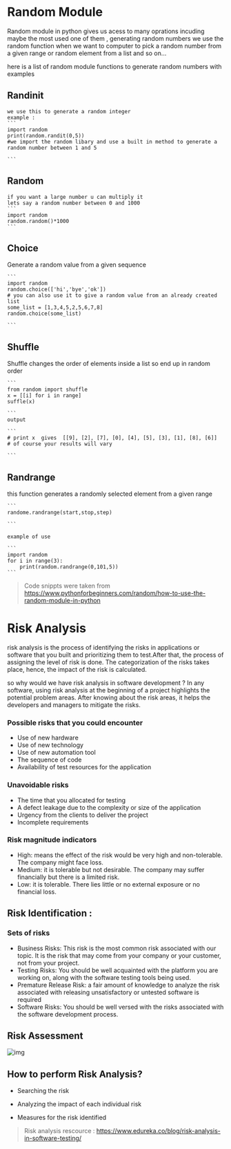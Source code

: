# Random Module 

Random module in python gives us acess to many oprations incuding maybe the most used one of them , generating random numbers 
we use the random function when we want to computer to pick a random number from a given range or random element from a list and so on...

here is a list of random module functions to generate random numbers with examples 

## Randinit 

    we use this to generate a random integer 
    example : 
    ```
    import random
    print(random.randit(0,5))
    #we import the random libary and use a built in method to generate a random number between 1 and 5 
    
    ```

## Random 

    if you want a large number u can multiply it
    lets say a random number between 0 and 1000 
    ```
    import random 
    random.random()*1000
    ```
## Choice 
 Generate a random value from a given sequence 

    ```
    import random 
    random.choice(['hi','bye','ok'])
    # you can also use it to give a random value from an already created list 
    some_list = [1,3,4,5,2,5,6,7,8]
    random.choice(some_list)

    ```
## Shuffle

 Shuffle changes the order of elements inside a list so end up in random order  

    ```  
    from random import shuffle
    x = [[i] for i in range]
    suffle(x)

    ```
    output

    ```
    # print x  gives  [[9], [2], [7], [0], [4], [5], [3], [1], [8], [6]]
    # of course your results will vary

    ```

## Randrange 
 this function generates a randomly selected element from a given range 

    ```
    randome.randrange(start,stop,step)

    ```

    example of use 

    ```
    import random 
    for i in range(3):
        print(random.randrange(0,101,5))
    ```

> Code snippts were taken from https://www.pythonforbeginners.com/random/how-to-use-the-random-module-in-python 

# Risk Analysis
  risk analysis is the process of identifying the risks in applications or software that you built and
 prioritizing them to test.After that, the process of assigning the level of risk is done. The categorization of the risks takes place, hence, the impact of the risk is calculated.

so why would we have risk analysis in software development ? 
In any software, using risk analysis at the beginning of a project highlights the potential problem areas. After knowing about the risk areas, it helps the developers and managers to mitigate the risks.

###  Possible risks that you could encounter 
* Use of new hardware
* Use of new technology
* Use of new automation tool
* The sequence of code
* Availability of test resources for the application

### Unavoidable risks
* The time that you allocated for testing
* A defect leakage due to the complexity or size of the application
* Urgency from the clients to deliver the project
* Incomplete requirements

### Risk magnitude indicators 
* High: means the effect of the risk would be very high and non-tolerable. The company might face loss.
* Medium: it is tolerable but not desirable. The company may suffer financially but there is a limited risk.
* Low: it is tolerable. There lies little or no external exposure or no financial loss.

## Risk Identification :

### Sets of risks 
* Business Risks: This risk is the most common risk associated with our topic. It is the risk that may come from your company or your customer, not from your project.
* Testing Risks: You should be well acquainted with the platform you are working on, along with the software testing tools being used.
* Premature Release Risk: a fair amount of knowledge to analyze the risk associated with releasing unsatisfactory or untested software is required
* Software Risks: You should be well versed with the risks associated with the software development process.


## Risk Assessment

 ![img](https://d1jnx9ba8s6j9r.cloudfront.net/blog/wp-content/uploads/2019/08/Picture1-528x290.png)




## How to perform Risk Analysis?
* Searching the risk
  
*  Analyzing the impact of each individual risk
  
* Measures for the risk identified



> Risk analysis rescource : https://www.edureka.co/blog/risk-analysis-in-software-testing/
